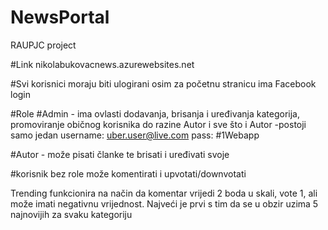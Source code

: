 # NewsPortal
RAUPJC project

#Link
nikolabukovacnews.azurewebsites.net

#Svi korisnici moraju biti ulogirani osim za početnu stranicu
ima Facebook login

#Role
#Admin - ima ovlasti dodavanja, brisanja i uređivanja kategorija,
promoviranje običnog korisnika do razine Autor i sve što i Autor
-postoji samo jedan
username: uber.user@live.com
pass: #1Webapp

#Autor - može pisati članke te brisati i uređivati svoje

#korisnik bez role može komentirati i upvotati/downvotati

Trending funkcionira na način da komentar vrijedi 2 boda u skali, vote 1,
ali može imati negativnu vrijednost. Najveći je prvi s tim da se u obzir
uzima 5 najnovijih za svaku kategoriju
